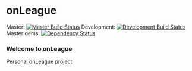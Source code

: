 onLeague
=========

Master: [![Master Build Status](https://secure.travis-ci.org/rsierra/onLeague.png?branch=master)](http://travis-ci.org/rsierra/onLeague)
Development: [![Development Build Status](https://secure.travis-ci.org/rsierra/onLeague.png?branch=development)](http://travis-ci.org/rsierra/onLeague)
Master gems: [![Dependency Status](https://gemnasium.com/rsierra/onLeague.png?travis)](https://gemnasium.com/rsierra/onLeague)

### Welcome to onLeague

Personal onLeague project